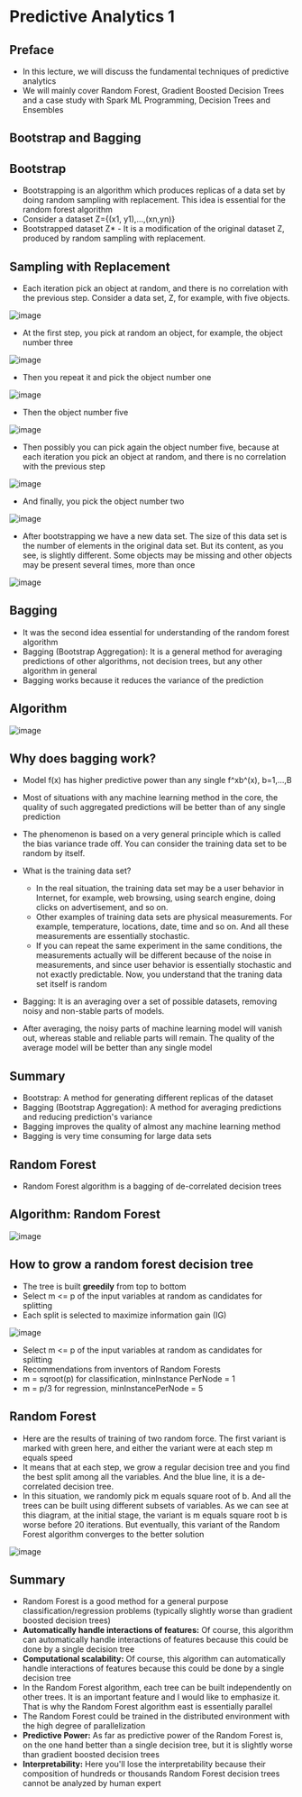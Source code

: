 # Predictive Analytics 1

## Preface

- In this lecture, we will discuss the fundamental techniques of predictive analytics
- We will mainly cover Random Forest, Gradient Boosted Decision Trees and a case study with Spark ML Programming, Decision Trees and Ensembles

## Bootstrap and Bagging

## Bootstrap

- Bootstrapping is an algorithm which produces replicas of a data set by doing random sampling with replacement. This idea is essential for the random forest algorithm
- Consider a dataset Z={(x1, y1),...,(xn,yn)}
- Bootstrapped dataset Z* - It is a modification of the original dataset Z, produced by random sampling with replacement.

## Sampling with Replacement

- Each iteration pick an object at random, and there is no correlation with the previous step. Consider a data set, Z, for example, with five objects.

![image](../../media/Predictive-Analytics-1-image1.jpg)

- At the first step, you pick at random an object, for example, the object number three

![image](../../media/Predictive-Analytics-1-image2.jpg)

- Then you repeat it and pick the object number one

![image](../../media/Predictive-Analytics-1-image3.jpg)

- Then the object number five

![image](../../media/Predictive-Analytics-1-image4.jpg)

- Then possibly you can pick again the object number five, because at each iteration you pick an object at random, and there is no correlation with the previous step

![image](../../media/Predictive-Analytics-1-image5.jpg)

- And finally, you pick the object number two

![image](../../media/Predictive-Analytics-1-image6.jpg)

- After bootstrapping we have a new data set. The size of this data set is the number of elements in the original data set. But its content, as you see, is slightly different. Some objects may be missing and other objects may be present several times, more than once

![image](../../media/Predictive-Analytics-1-image7.jpg)

## Bagging

- It was the second idea essential for understanding of the random forest algorithm
- Bagging (Bootstrap Aggregation): It is a general method for averaging predictions of other algorithms, not decision trees, but any other algorithm in general
- Bagging works because it reduces the variance of the prediction

## Algorithm

![image](../../media/Predictive-Analytics-1-image8.jpg)

## Why does bagging work?

- Model f(x) has higher predictive power than any single f^xb^(x), b=1,...,B
- Most of situations with any machine learning method in the core, the quality of such aggregated predictions will be better than of any single prediction
- The phenomenon is based on a very general principle which is called the bias variance trade off. You can consider the training data set to be random by itself.

- What is the training data set?
  - In the real situation, the training data set may be a user behavior in Internet, for example, web browsing, using search engine, doing clicks on advertisement, and so on.
  - Other examples of training data sets are physical measurements. For example, temperature, locations, date, time and so on. And all these measurements are essentially stochastic.
  - If you can repeat the same experiment in the same conditions, the measurements actually will be different because of the noise in measurements, and since user behavior is essentially stochastic and not exactly predictable. Now, you understand that the traning data set itself is random

- Bagging: It is an averaging over a set of possible datasets, removing noisy and non-stable parts of models.
- After averaging, the noisy parts of machine learning model will vanish out, whereas stable and reliable parts will remain. The quality of the average model will be better than any single model

## Summary

- Bootstrap: A method for generating different replicas of the dataset
- Bagging (Bootstrap Aggregation): A method for averaging predictions and reducing prediction's variance
- Bagging improves the quality of almost any machine learning method
- Bagging is very time consuming for large data sets

## Random Forest

- Random Forest algorithm is a bagging of de-correlated decision trees

## Algorithm: Random Forest

![image](../../media/Predictive-Analytics-1-image9.jpg)

## How to grow a random forest decision tree

- The tree is built **greedily** from top to bottom
- Select m <= p of the input variables at random as candidates for splitting
- Each split is selected to maximize information gain (IG)

![image](../../media/Predictive-Analytics-1-image10.jpg)

- Select m <= p of the input variables at random as candidates for splitting
- Recommendations from inventors of Random Forests
- m = sqroot(p) for classification, minInstance PerNode = 1
- m = p/3 for regression, minInstancePerNode = 5

## Random Forest

- Here are the results of training of two random force. The first variant is marked with green here, and either the variant were at each step m equals speed
- It means that at each step, we grow a regular decision tree and you find the best split among all the variables. And the blue line, it is a de-correlated decision tree.
- In this situation, we randomly pick m equals square root of b. And all the trees can be built using different subsets of variables. As we can see at this diagram, at the initial stage, the variant is m equals square root b is worse before 20 iterations. But eventually, this variant of the Random Forest algorithm converges to the better solution

![image](../../media/Predictive-Analytics-1-image11.jpg)

## Summary

- Random Forest is a good method for a general purpose classification/regression problems (typically slightly worse than gradient boosted decision trees)
- **Automatically handle interactions of features:** Of course, this algorithm can automatically handle interactions of features because this could be done by a single decision tree
- **Computational scalability:** Of course, this algorithm can automatically handle interactions of features because this could be done by a single decision tree
- In the Random Forest algorithm, each tree can be built independently on other trees. It is an important feature and I would like to emphasize it. That is why the Random Forest algorithm east is essentially parallel
- The Random Forest could be trained in the distributed environment with the high degree of parallelization
- **Predictive Power:** As far as predictive power of the Random Forest is, on the one hand better than a single decision tree, but it is slightly worse than gradient boosted decision trees
- **Interpretability:** Here you'll lose the interpretability because their composition of hundreds or thousands Random Forest decision trees cannot be analyzed by human expert

